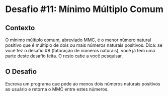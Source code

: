 # Desafio #11: Mínimo Múltiplo Comum

## Contexto

O mínimo múltiplo comum, abreviado MMC, é o menor número natural positivo que é múltiplo de dois ou mais números naturais positivos. Dica: se você fez o desafio #8 (fatoração de números naturais), você já tem uma parte deste desafio feita. O resto cabe a você pesquisar.

## O Desafio

Escreva um programa que pede ao menos dois números naturais positivos ao usuário e retorna o MMC entre estes números.
